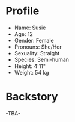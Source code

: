 # Profile
- Name: Susie
- Age: 12
- Gender: Female
- Pronouns: She/Her
- Sexuality: Straight
- Species: Semi-human
- Height: 4'11"
- Weight: 54 kg

# Backstory

-TBA-
